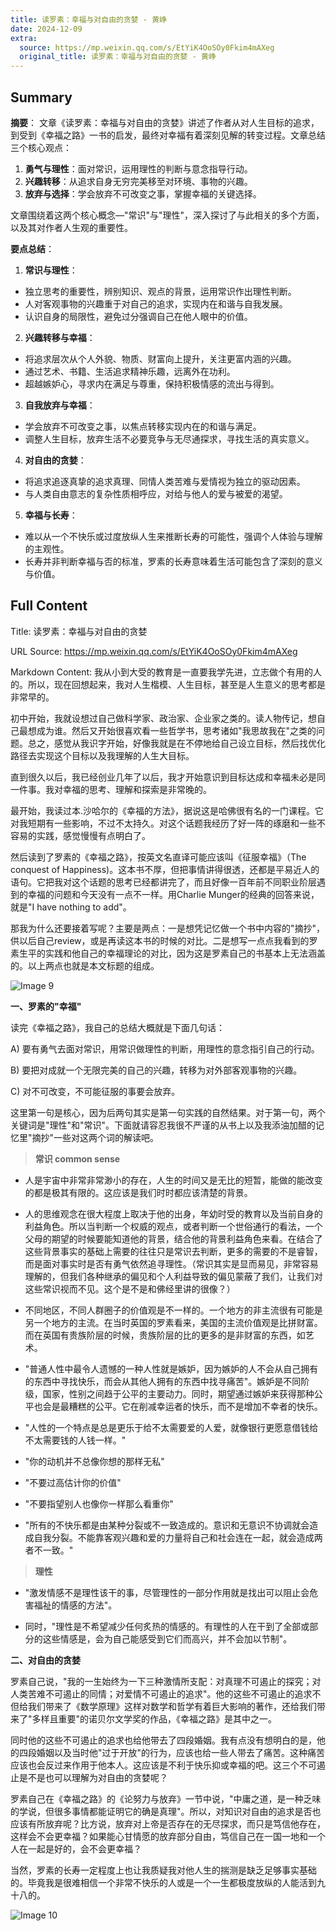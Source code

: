 ```yaml
---
title: 读罗素：幸福与对自由的贪婪 - 黄峥
date: 2024-12-09
extra:
  source: https://mp.weixin.qq.com/s/EtYiK4OoSOy0Fkim4mAXeg
  original_title: 读罗素：幸福与对自由的贪婪 - 黄峥
---
```

## Summary
**摘要**：
文章《读罗素：幸福与对自由的贪婪》讲述了作者从对人生目标的追求，到受到《幸福之路》一书的启发，最终对幸福有着深刻见解的转变过程。文章总结三个核心观点：

1. **勇气与理性**：面对常识，运用理性的判断与意念指导行动。
2. **兴趣转移**：从追求自身无穷完美移至对环境、事物的兴趣。
3. **放弃与选择**：学会放弃不可改变之事，掌握幸福的关键选择。

文章围绕着这两个核心概念—"常识"与"理性"，深入探讨了与此相关的多个方面，以及其对作者人生观的重要性。

**要点总结**：
1. **常识与理性**：
* 独立思考的重要性，辨别知识、观点的背景，运用常识作出理性判断。
* 人对客观事物的兴趣重于对自己的追求，实现内在和谐与自我发展。
* 认识自身的局限性，避免过分强调自己在他人眼中的价值。
   
2. **兴趣转移与幸福**：
* 将追求层次从个人外貌、物质、财富向上提升，关注更富内涵的兴趣。
* 通过艺术、书籍、生活追求精神乐趣，远离外在功利。
* 超越嫉妒心，寻求内在满足与尊重，保持积极情感的流出与得到。

3. **自我放弃与幸福**：
* 学会放弃不可改变之事，以焦点转移实现内在的和谐与满足。
* 调整人生目标，放弃生活不必要竞争与无尽通探求，寻找生活的真实意义。

4. **对自由的贪婪**：
* 将追求追逐真挚的追求真理、同情人类苦难与爱情视为独立的驱动因素。
* 与人类自由意志的复杂性质相呼应，对给与他人的爱与被爱的渴望。

5. **幸福与长寿**：
* 难以从一个不快乐或过度放纵人生来推断长寿的可能性，强调个人体验与理解的主观性。
* 长寿并非判断幸福与否的标准，罗素的长寿意味着生活可能包含了深刻的意义与价值。
## Full Content
Title: 读罗素：幸福与对自由的贪婪

URL Source: https://mp.weixin.qq.com/s/EtYiK4OoSOy0Fkim4mAXeg

Markdown Content:
我从小到大受的教育是一直要我学先进，立志做个有用的人的。所以，现在回想起来，我对人生楷模、人生目标，甚至是人生意义的思考都是非常早的。

初中开始，我就设想过自己做科学家、政治家、企业家之类的。读人物传记，想自己最想成为谁。然后又开始很喜欢看一些哲学书，思考诸如"我思故我在"之类的问题。总之，感觉从我识字开始，好像我就是在不停地给自己设立目标，然后找优化路径去实现这个目标以及我理解的人生大目标。

直到很久以后，我已经创业几年了以后，我才开始意识到目标达成和幸福未必是同一件事。我对幸福的思考、理解和探索是非常晚的。

最开始，我读过本.沙哈尔的《幸福的方法》，据说这是哈佛很有名的一门课程。它对我短期有一些影响，不过不太持久。对这个话题我经历了好一阵的琢磨和一些不容易的实践，感觉慢慢有点明白了。

然后读到了罗素的《幸福之路》，按英文名直译可能应该叫《征服幸福》（The conquest of Happiness)。这本书不厚，但把事情讲得很透，还都是平易近人的语句。它把我对这个话题的思考已经都讲完了，而且好像一百年前不同职业阶层遇到的幸福的问题和今天没有一点不一样。用Charlie Munger的经典的回答来说，就是"I have nothing to add"。

那我为什么还要接着写呢？主要是两点：一是想凭记忆做一个书中内容的"摘抄"，供以后自己review，或是再读这本书的时候的对比。二是想写一点点我看到的罗素生平的实践和他自己的幸福理论的对比，因为这是罗素自己的书基本上无法涵盖的。以上两点也就是本文标题的组成。

![Image 9](http://mmbiz.qpic.cn/mmbiz/YLDSCEuZpZy9gU41xVWbKNSvFroTH0Pq5icKLebDibXscPGYYibZBH5dBrTEl9hCUSxI2yHrGdKfc8JtUhQBiczdkQ/0?wx_fmt=jpeg)

**一、罗素的"幸福"**

读完《幸福之路》，我自己的总结大概就是下面几句话：

A) 要有勇气去面对常识，用常识做理性的判断，用理性的意念指引自己的行动。

B) 要把对成就一个无限完美的自己的兴趣，转移为对外部客观事物的兴趣。

C) 对不可改变，不可能征服的事要会放弃。

这里第一句是核心，因为后两句其实是第一句实践的自然结果。对于第一句，两个关键词是"理性"和"常识"。下面就请容忍我很不严谨的从书上以及我添油加醋的记忆里"摘抄"一些对这两个词的解读吧。

> **常识 common sense**

*   人是宇宙中非常非常渺小的存在，人生的时间又是无比的短暂，能做的能改变的都是极其有限的。这应该是我们时时都应该清楚的背景。
    
*   人的思维观念在很大程度上取决于他的出身，年幼时受的教育以及当前自身的利益角色。所以当判断一个权威的观点，或者判断一个世俗通行的看法，一个父母的期望的时候要能知道他的背景，结合他的背景利益角色来看。在结合了这些背景事实的基础上需要的往往只是常识去判断，更多的需要的不是睿智，而是面对事实时是否有勇气依然追寻理性。（常识其实是显而易见，非常容易理解的，但我们各种继承的偏见和个人利益导致的偏见蒙蔽了我们，让我们对这些常识视而不见。这个是不是和佛经里讲的很像？）
    
*   不同地区，不同人群圈子的价值观是不一样的。一个地方的非主流很有可能是另一个地方的主流。在当时英国的罗素看来，美国的主流价值观是比拼财富。而在英国有贵族阶层的时候，贵族阶层的比的更多的是非财富的东西，如艺术。
    
*   "普通人性中最令人遗憾的一种人性就是嫉妒，因为嫉妒的人不会从自己拥有的东西中寻找快乐，而会从其他人拥有的东西中找寻痛苦"。嫉妒是不同阶级，国家，性别之间趋于公平的主要动力。同时，期望通过嫉妒来获得那种公平也会是最糟糕的公平。它在削减幸运者的快乐，而不是增加不幸者的快乐。
    
*   "人性的一个特点是总是更乐于给不太需要爱的人爱，就像银行更愿意借钱给不太需要钱的人钱一样。"
    
*   "你的动机并不总像你想的那样无私"
    
*   "不要过高估计你的价值"
    
*   "不要指望别人也像你一样那么看重你"
    
*   "所有的不快乐都是由某种分裂或不一致造成的。意识和无意识不协调就会造成自我分裂。不能靠客观兴趣和爱的力量将自己和社会连在一起，就会造成两者不一致。"
    
  

> **理性**

*   "激发情感不是理性该干的事，尽管理性的一部分作用就是找出可以阻止会危害福祉的情感的方法"。
    
*   同时，"理性是不希望减少任何炙热的情感的。有理性的人在干到了全部或部分的这些情感是，会为自己能感受到它们而高兴，并不会加以节制"。
    

**二、对自由的贪婪**

罗素自己说，"我的一生始终为一下三种激情所支配：对真理不可遏止的探究；对人类苦难不可遏止的同情；对爱情不可遏止的追求"。他的这些不可遏止的追求不但给我们带来了《数学原理》这样对数学和哲学有着巨大影响的著作，还给我们带来了"多样且重要"的诺贝尔文学奖的作品，《幸福之路》是其中之一。

同时他的这些不可遏止的追求也给他带去了四段婚姻。我有点没有想明白的是，他的四段婚姻以及当时他"过于开放"的行为，应该也给一些人带去了痛苦。这种痛苦应该也会反过来作用于他本人。这应该是不利于快乐抑或幸福的吧。这三个不可遏止是不是也可以理解为对自由的贪婪呢？

罗素自己在《幸福之路》的《论努力与放弃》一节中说，"中庸之道，是一种乏味的学说，但很多事情都能证明它的确是真理"。所以，对知识对自由的追求是否也应该有所放弃呢？比方说，放弃对上帝是否存在的无尽探求，而只是笃信他存在，这样会不会更幸福？如果能心甘情愿的放弃部分自由，笃信自己在一国一地和一个人在一起是好的，会不会更幸福？

当然，罗素的长寿一定程度上也让我质疑我对他人生的揣测是缺乏足够事实基础的。毕竟我是很难相信一个非常不快乐的人或是一个一生都极度放纵的人能活到九十八的。

![Image 10](http://mmbiz.qpic.cn/mmbiz/YLDSCEuZpZywicRYiaUuhaUSHQW0w1bmYVITjSRdHC4ez2GMa0f99FiciaxnbBkZ22TtepRDBbuLSH6qibDTCATI57A/640?wx_fmt=jpeg)

